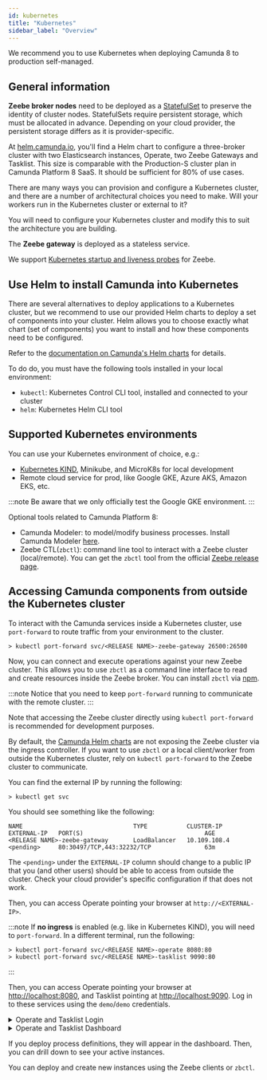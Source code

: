 ```yaml
---
id: kubernetes
title: "Kubernetes"
sidebar_label: "Overview"
---
```


We recommend you to use Kubernetes when deploying Camunda 8 to production self-managed.

## General information

**Zeebe broker nodes** need to be deployed as a [StatefulSet](https://kubernetes.io/docs/concepts/workloads/controllers/statefulset/) 
to preserve the identity of cluster nodes. StatefulSets require persistent storage, which must be allocated in advance. Depending on your 
cloud provider, the persistent storage differs as it is provider-specific.

At [helm.camunda.io](https://helm.camunda.io/), you'll find a Helm chart to configure a three-broker cluster with two Elasticsearch instances, Operate, two Zeebe Gateways and Tasklist. This size is comparable with the Production-S cluster plan in Camunda Platform 8 SaaS. It should be sufficient for 80% of use cases.

There are many ways you can provision and configure a Kubernetes cluster, and there are a number of architectural choices you need to make. Will your workers run in the Kubernetes cluster or external to it?

You will need to configure your Kubernetes cluster and modify this to suit the architecture you are building.

The **Zeebe gateway** is deployed as a stateless service.

We support [Kubernetes startup and liveness probes](../../zeebe-deployment/configuration/gateway-health-probes/) for Zeebe.

## Use Helm to install Camunda into Kubernetes

There are several alternatives to deploy applications to a Kubernetes cluster, but we recommend to use our provided Helm charts to deploy a set of components into your cluster. Helm allows you to choose exactly what chart (set of components) you want to install and how these components need to be configured.

Refer to the [documentation on Camunda's Helm charts](../kubernetes-helm/) for details.

To do do, you must have the following tools installed in your local environment:

- `kubectl`: Kubernetes Control CLI tool, installed and connected to your cluster
- `helm`: Kubernetes Helm CLI tool

## Supported Kubernetes environments 

You can use your Kubernetes environment of choice, e.g.:

- [Kubernetes KIND](https://github.com/kubernetes-sigs/kind), Minikube, and MicroK8s for local development
- Remote cloud service for prod, like Google GKE, Azure AKS, Amazon EKS, etc.

:::note 
Be aware that we only officially test the Google GKE environment.
:::

Optional tools related to Camunda Platform 8:

- Camunda Modeler: to model/modify business processes. Install Camunda Modeler [here](/components/modeler/desktop-modeler/install-the-modeler.md).
- Zeebe CTL(`zbctl`): command line tool to interact with a Zeebe cluster (local/remote). You can get the `zbctl` tool from the official
[Zeebe release page](https://github.com/camunda-cloud/zeebe/releases).

## Accessing Camunda components from outside the Kubernetes cluster

To interact with the Camunda services inside a Kubernetes cluster, use `port-forward` to route traffic from your environment to the cluster.

```
> kubectl port-forward svc/<RELEASE NAME>-zeebe-gateway 26500:26500
```

Now, you can connect and execute operations against your new Zeebe cluster. This allows you to use `zbctl` as a command line interface to read and create resources inside the Zeebe broker. You can install `zbctl` via [npm](https://www.npmjs.com/package/zbctl).


:::note
Notice that you need to keep `port-forward` running to communicate with the remote cluster.
:::

Note that accessing the Zeebe cluster directly using `kubectl port-forward` is recommended for development purposes. 

By default, the [Camunda Helm charts](../kubernetes-helm) are not exposing the Zeebe cluster via the ingress controller. If you want to use `zbctl` or a local client/worker from outside the Kubernetes cluster, rely on `kubectl port-forward` to the Zeebe cluster to communicate.

You can find the external IP by running the following:

```
> kubectl get svc
```

You should see something like the following:

```
NAME                               TYPE           CLUSTER-IP       EXTERNAL-IP   PORT(S)                                  AGE
<RELEASE NAME>-zeebe-gateway       LoadBalancer   10.109.108.4     <pending>     80:30497/TCP,443:32232/TCP               63m
```

The `<pending>` under the `EXTERNAL-IP` column should change to a public IP that you (and other users) should be able to access from outside the cluster. Check your cloud provider's specific configuration if that does not work.

Then, you can access Operate pointing your browser at `http://<EXTERNAL-IP>`.

:::note
If **no ingress** is enabled (e.g. like in Kubernetes KIND), you will need to `port-forward`. In a different terminal, run the following:
```
> kubectl port-forward svc/<RELEASE NAME>-operate 8080:80
> kubectl port-forward svc/<RELEASE NAME>-tasklist 9090:80  
```
:::

Then, you can access Operate pointing your browser at [http://localhost:8080](http://localhost:8080/), and Tasklist pointing at [http://localhost:9090](http://localhost:9090). Log in to these services using the `demo`/`demo` credentials.

<details>
  <summary>Operate and Tasklist Login</summary>
  <div>
    <img src={require('./assets/operate-tasklist-login.png').default}/>
  </div>
</details>
<details>
  <summary>Operate and Tasklist Dashboard</summary>
  <div>
    <img src={require('./assets/operate-tasklist-dashboard.png').default}/>
  </div>
</details>

If you deploy process definitions, they will appear in the dashboard. Then, you can drill down to see your active instances.

You can deploy and create new instances using the Zeebe clients or `zbctl`.
